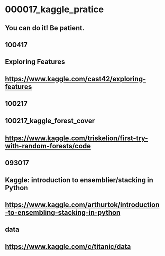# 000017_kaggle_pratice
## You can do it! Be patient.

## 100417
## Exploring Features
## https://www.kaggle.com/cast42/exploring-features

## 100217

## 100217_kaggle_forest_cover
## https://www.kaggle.com/triskelion/first-try-with-random-forests/code

## 093017

## Kaggle: introduction to ensemblier/stacking in Python
## https://www.kaggle.com/arthurtok/introduction-to-ensembling-stacking-in-python
## data
## https://www.kaggle.com/c/titanic/data